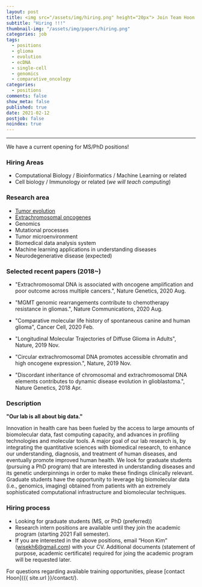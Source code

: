 ```yaml
---
layout: post
title: <img src="/assets/img/hiring.png" height="20px"> Join Team Hoon - We have MS/PhD positions open!
subtitle: "Hiring !!!"
thumbnail-img: "/assets/img/papers/hiring.png"
categories: job
tags:
  - positions
  - glioma
  - evolution
  - ecDNA
  - single-cell
  - genomics
  - comparative_oncology
categories:
  - positions
comments: false
show_meta: false
published: true
date: 2021-02-12
postjob: false
noindex: true
---
```


<hr>

We have a current opening for MS/PhD positions!

### Hiring Areas
- Computational Biology / Bioinformatics / Machine Learning or related
- Cell biology / Immunology or related (*we will teach computing*)

### Research area

* [Tumor evolution]({{site.url}}/glass)
* [Extrachromosomal oncogenes]({{site.url}}/tags/#ecDNA)
* Genomics
* Mutational processes
* Tumor microenvironment
* Biomedical data analysis system
* Machine learning applications in understanding diseases
* Neurodegenerative disease (expected)

### Selected recent papers (2018~)

* "Extrachromosomal DNA is associated with oncogene amplification and poor outcome across multiple cancers.", Nature Genetics, 2020 Aug.

* "MGMT genomic rearrangements contribute to chemotherapy resistance in gliomas.", Nature Communications, 2020 Aug.

* "Comparative molecular life history of spontaneous canine and human glioma", Cancer Cell, 2020 Feb.

* "Longitudinal Molecular Trajectories of Diffuse Glioma in Adults", Nature, 2019 Nov.

* "Circular extrachromosomal DNA promotes accessible chromatin and high oncogene expression.", Nature, 2019 Nov.

* "Discordant inheritance of chromosomal and extrachromosomal DNA elements contributes to dynamic disease evolution in glioblastoma.", Nature Genetics, 2018 Apr.

### Description

**"Our lab is all about big data."**

Innovation in health care has been fueled by the access to large amounts of biomolecular data, fast computing capacity, and advances in profiling technologies and molecular tools. A major goal of our lab research is, by integrating the quantitative sciences with biomedical research, to enhance our understanding, diagnosis, and treatment of human diseases, and eventually promote improved human health. We look for graduate students (pursuing a PhD program) that are interested in understanding diseases and its genetic underpinnings in order to make these findings clinically relevant. Graduate students have the opportunity to leverage big biomolecular data (i.e., genomics, imaging) obtained from patients with an extremely sophisticated computational infrastructure and biomolecular techniques.

### Hiring process

- Looking for graduate students (MS, or PhD (preferred))
- Research intern positions are available until they join the academic program (starting 2021 Fall semester).
- If you are interested in the above positions, email “Hoon Kim” (wisekh6@gmail.com) with your CV. Additional documents (statement of purpose, academic certificate) required for joing the academic program will be requested later.

<i class="fa fa-question-circle"></i> For questions regarding available training opportunities, please \[contact Hoon]({{ site.url }}/contact/).

